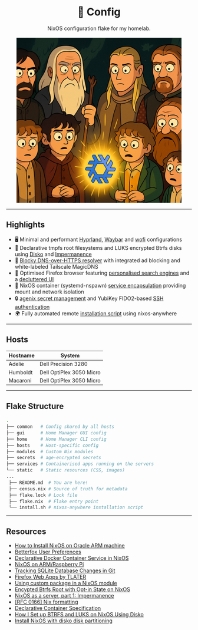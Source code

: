<div align="center">
<h1>🐧 Config</h1>
NixOS configuration flake for my homelab.
<br/>
<br/>
<img src="./static/meme.png" width="448"/>
</div>

---

## Highlights

- 🖥️ Minimal and performant [Hyprland](https://github.com/pweth/config/blob/main/gui/hyprland.nix), [Waybar](https://github.com/pweth/config/blob/main/gui/waybar.nix) and [wofi](https://github.com/pweth/config/blob/main/gui/wofi.nix) configurations
- 💾 Declarative tmpfs root filesystems and LUKS encrypted Btrfs disks using [Disko](https://github.com/pweth/config/blob/main/modules/disko.nix) and [Impermanence](https://github.com/pweth/config/blob/main/modules/impermanence.nix)
- 🚫 [Blocky DNS-over-HTTPS resolver](https://github.com/pweth/config/blob/main/common/networking.nix) with integrated ad blocking and white-labeled Tailscale MagicDNS
- 🦊 Optimised Firefox browser featuring [personalised search engines](https://github.com/pweth/config/blob/main/gui/firefox.nix) and a [decluttered UI](https://github.com/pweth/config/blob/main/static/styles/firefox.css)
- 🎻 NixOS container (systemd-nspawn) [service encapsulation](https://github.com/pweth/config/blob/main/modules/services.nix) providing mount and network isolation
- 🔒 [agenix secret management](https://github.com/pweth/config/blob/main/secrets/secrets.nix) and YubiKey FIDO2-based [SSH authentication](https://github.com/pweth/config/blob/main/common/security.nix)
- 🌍 Fully automated remote [installation script](https://github.com/pweth/config/blob/main/install.sh) using nixos-anywhere

---

## Hosts

| Hostname | System |
| --- | --- |
| Adelie | Dell Precision 3280 |
| Humboldt | Dell OptiPlex 3050 Micro |
| Macaroni | Dell OptiPlex 3050 Micro |

---

## Flake Structure

```bash
.
├── common   # Config shared by all hosts
├── gui      # Home Manager GUI config
├── home     # Home Manager CLI config
├── hosts    # Host-specific config
├── modules  # Custom Nix modules
├── secrets  # age-encrypted secrets
├── services # Containerised apps running on the servers
└── static   # Static resources (CSS, images)
...
 ├── README.md  # You are here!
 ├── census.nix # Source of truth for metadata
 ├── flake.lock # Lock file
 ├── flake.nix  # Flake entry point
 └── install.sh # nixos-anywhere installation script
```

---

## Resources

- [How to Install NixOS on Oracle ARM machine](https://blog.digitalimmigrants.org/deploy-nixos-on-oracle-arm-machines/)
- [Betterfox User Preferences](https://github.com/yokoffing/Betterfox)
- [Declarative Docker Container Service in NixOS](https://www.breakds.org/post/declarative-docker-in-nixos/)
- [NixOS on ARM/Raspberry Pi](https://nixos.wiki/wiki/NixOS_on_ARM/Raspberry_Pi)
- [Tracking SQLite Database Changes in Git](https://garrit.xyz/posts/2023-11-01-tracking-sqlite-database-changes-in-git)
- [Firefox Web Apps by TLATER](https://github.com/TLATER/dotfiles/blob/master/home-modules/firefox-webapp.nix)
- [Using custom package in a NixOS module ](https://mdleom.com/blog/2021/07/02/custom-package-nixos-module/)
- [Encypted Btrfs Root with Opt-in State on NixOS](https://mt-caret.github.io/blog/posts/2020-06-29-optin-state.html)
- [NixOS as a server, part 1: Impermanence](https://guekka.github.io/nixos-server-1/)
- [[RFC 0166] Nix formatting](https://github.com/NixOS/rfcs/pull/166)
- [Declarative Container Specification](https://nlewo.github.io/nixos-manual-sphinx/administration/declarative-containers.xml.html)
- [How I Set up BTRFS and LUKS on NixOS Using Disko](https://haseebmajid.dev/posts/2024-07-30-how-i-setup-btrfs-and-luks-on-nixos-using-disko/)
- [Install NixOS with disko disk partitioning](https://nixos.asia/en/nixos-install-disko)

